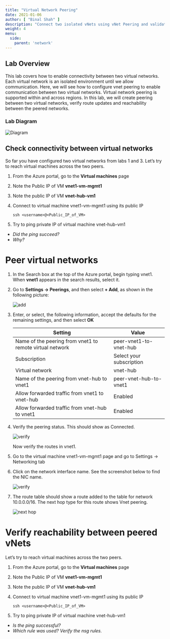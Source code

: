 ```yaml
---
title: "Virtual Network Peering"
date: 2021-01-06
author: [ "Binal Shah" ]
description: "Connect two isolated vNets using vNet Peering and validate routing and connectivity."
weight: 4
menu:
  side:
    parent: 'network'
---
```


## Lab Overview

This lab covers how to enable connectivity between two virtual networks. Each virtual network is an isolated environment until we allow communication. Here, we will see how to configure vnet peering to enable communication between two virtual networks. Virtual network peering is supported within and across regions. In this lab, we will create peering between two virtual networks, verify route updates and reachability between the peered networks.

### Lab Diagram

![Diagram](/network/images/lab04-01-diagram.png)

## Check connectivity between virtual networks

So far you have configured two virtual networks from labs 1 and 3. Let’s try to reach virtual machines across the two peers.

1. From the Azure portal, go to the **Virtual machines** page
1. Note the Public IP of VM **vnet1-vm-mgmt1**
1. Note the public IP of VM **vnet-hub-vm1**
1. Connect to virtual machine vnet1-vm-mgmt1 using its public IP

    ```shell
    ssh <username>@<Public_IP_of_VM>
    ```

1. Try to ping private IP of virtual machine vnet-hub-vm1

* _Did the ping succeed?_
* _Why?_

# Peer virtual networks

1. In the Search box at the top of the Azure portal, begin typing vnet1. When **vnet1** appears in the search results, select it.
1. Go to **Settings &rarr; Peerings**, and then select **+ Add**, as shown in the following picture:

    ![add](/network/images/lab04-02-add.png)

1. Enter, or select, the following information, accept the defaults for the remaining settings, and then select **OK**

    | **Setting** | **Value** |
    |---|---|
    | Name of the peering from vnet1 to remote virtual network | peer-vnet1-to-vnet-hub |
    | Subscription | Select your subscription |
    | Virtual network | vnet-hub |
    | Name of the peering from vnet-hub to vnet1 | peer-vnet-hub-to-vnet1 |
    | Allow forwarded traffic from vnet1 to vnet-hub | Enabled |
    | Allow forwarded traffic from vnet-hub to vnet1 | Enabled |

1. Verify the peering status. This should show as Connected.

    ![verify](/network/images/lab04-03-verify.png)

    Now verify the routes in vnet1.

1. Go to the virtual machine vnet1-vm-mgmt1 page and go to Settings &rarr; Networking tab
1. Click on the network interface name. See the screenshot below to find the NIC name.

    ![verify](/network/images/lab04-04-nic.png)

1. The route table should show a route added to the table for network 10.0.0.0/16. The next hop type for this route shows Vnet peering.

    ![next hop](/network/images/lab04-05-nexthop.png)

# Verify reachability between peered vNets

Let’s try to reach virtual machines across the two peers.

1. From the Azure portal, go to the **Virtual machines** page
1. Note the Public IP of VM **vnet1-vm-mgmt1**
1. Note the public IP of VM **vnet-hub-vm1**
1. Connect to virtual machine vnet1-vm-mgmt1 using its public IP

    ```shell
    ssh <username>@<Public_IP_of_VM>
    ```

1. Try to ping private IP of virtual machine vnet-hub-vm1

* _Is the ping successful?_
* _Which rule was used? Verify the nsg rules._
